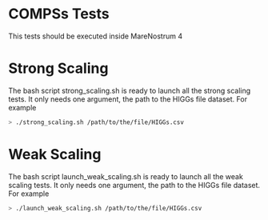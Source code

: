 # COMPSs Tests
This tests should be executed inside MareNostrum 4
# Strong Scaling
The bash script strong_scaling.sh is ready to launch all the strong scaling tests. It only needs one argument, the path to the HIGGs file dataset. For example
```bash
> ./strong_scaling.sh /path/to/the/file/HIGGs.csv
```
# Weak Scaling
The bash script launch_weak_scaling.sh is ready to launch all the weak scaling tests. It only needs one argument, the path to the HIGGs file dataset. For example
```bash
> ./launch_weak_scaling.sh /path/to/the/file/HIGGs.csv
```
